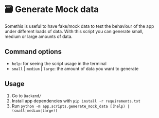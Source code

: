 # 🗃️ Generate Mock data

Somethis is useful to have fake/mock data to test the behaviour of the app under different loads of data. With this script you can generate small, medium or large amounts of data.

## Command options

* `help`: for seeing the script usage in the terminal
* `small` | `medium` | `large`: the amount of data you want to generate

## Usage

1. Go to `Backend/`
2. Install app dependencies with `pip install -r requirements.txt`
3. Run `python -m app.scripts.generate_mock_data [(help) | (small|medium|large)]`
